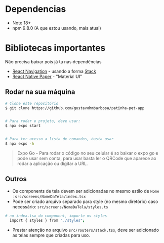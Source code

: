 # Dependencias

- Note 18+
- npm 9.8.0 (A que estou usando, mais atual)

# Bibliotecas importantes

Não precisa baixar pois já ta nas dependências

- [React Navigation](https://reactnavigation.org/) - usando a forma [Stack](https://reactnavigation.org/docs/stack-navigator)
- [React Native Paper](https://callstack.github.io/react-native-paper/) - "Material UI"

## Rodar na sua máquina

```bash
# Clone este repositório
$ git clone https://github.com/gustavohmbarbosa/patinha-pet-app


# Para rodar o projeto, deve usar:
$ npx expo start


# Para ter acesso a lista de comandos, basta usar
$ npx expo -h
```

> Expo Go - Para rodar o código no seu celular é so baixar o expo go e pode usar sem conta, para usar basta ler o QRCode que aparece ao rodar a aplicação ou digitar a URL.

## Outros

- Os components de tela devem ser adicionadas no mesmo estilo de `Home` : `src/screens/NomeDaTela/index.tsx`
- Pode ser criado arquivo separado para style (no mesmo diretório) caso necessário: `src/screens/NomeDaTela/styles.ts`

```bash
# no index.tsx do component, importe os styles
  import { styles } from "./styles";
```

- Prestar atenção no arquivo `src/routers/stack.tsx`, deve ser adicionado as telas sempre que criadas para uso.
